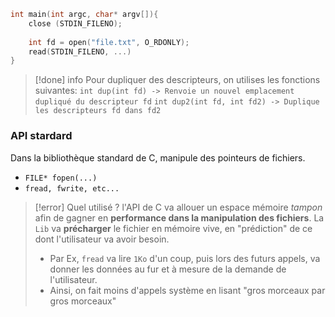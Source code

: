 ```C
int main(int argc, char* argv[]){
	close (STDIN_FILENO);
	
	int fd = open("file.txt", O_RDONLY);
	read(STDIN_FILENO, ...)
}
```

> [!done] info
> Pour dupliquer des descripteurs, on utilises les fonctions suivantes:
> `int dup(int fd) -> Renvoie un nouvel emplacement dupliqué du descripteur fd`
> `int dup2(int fd, int fd2) -> Duplique les descripteurs fd dans fd2`


### API stardard
Dans la bibliothèque standard de C, manipule des pointeurs de fichiers.
- `FILE* fopen(...)`
- `fread, fwrite, etc...`

> [!error] Quel utilisé ?
> l'API de C va allouer un espace mémoire *tampon* afin de gagner en **performance dans la manipulation des fichiers**.
> La `Lib` va **précharger** le fichier en mémoire vive, en "prédiction" de ce dont l'utilisateur va avoir besoin.
> 	- Par Ex, `fread` va lire `1Ko` d'un coup, puis lors des futurs appels, va donner les données au fur et à mesure de la demande de l'utilisateur.
> 	- Ainsi, on fait moins d'appels système en lisant "gros morceaux par gros morceaux"